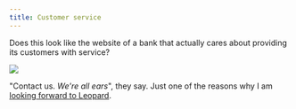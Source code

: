 ```yaml
---
title: Customer service
---
```


Does this look like the website of a bank that actually cares about providing its customers with service?

![](/system/images/legacy/customer-service.png)

"Contact us. *We're all ears*", they say. Just one of the reasons why I am [looking forward to Leopard](http://www.appleinsider.com/article.php?id=2111).
